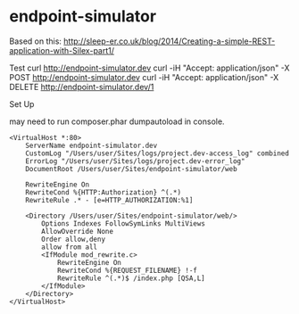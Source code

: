 # endpoint-simulator

Based on this: http://sleep-er.co.uk/blog/2014/Creating-a-simple-REST-application-with-Silex-part1/

Test
curl http://endpoint-simulator.dev
curl -iH "Accept: application/json" -X POST http://endpoint-simulator.dev
curl -iH "Accept: application/json" -X DELETE http://endpoint-simulator.dev/1

Set Up

may need to run composer.phar dumpautoload in console.


    <VirtualHost *:80>
        ServerName endpoint-simulator.dev
        CustomLog "/Users/user/Sites/logs/project.dev-access_log" combined
        ErrorLog "/Users/user/Sites/logs/project.dev-error_log"
        DocumentRoot /Users/user/Sites/endpoint-simulator/web
    
        RewriteEngine On
        RewriteCond %{HTTP:Authorization} ^(.*)
        RewriteRule .* - [e=HTTP_AUTHORIZATION:%1]
    
        <Directory /Users/user/Sites/endpoint-simulator/web/>
            Options Indexes FollowSymLinks MultiViews
            AllowOverride None
            Order allow,deny
            allow from all
            <IfModule mod_rewrite.c>
                RewriteEngine On
                RewriteCond %{REQUEST_FILENAME} !-f
                RewriteRule ^(.*)$ /index.php [QSA,L]
            </IfModule>
        </Directory>
    </VirtualHost>